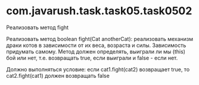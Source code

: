 # com.javarush.task.task05.task0502

Реализовать метод fight

Реализовать метод boolean fight(Cat anotherCat):
реализовать механизм драки котов в зависимости от их веса, возраста и силы.
Зависимость придумать самому.
Метод должен определять, выиграли ли мы (this) бой или нет, т.е. возвращать true, если выиграли и false - если нет.

Должно выполняться условие:
если cat1.fight(cat2) возвращает true,
то cat2.fight(cat1) должен возвращать false
